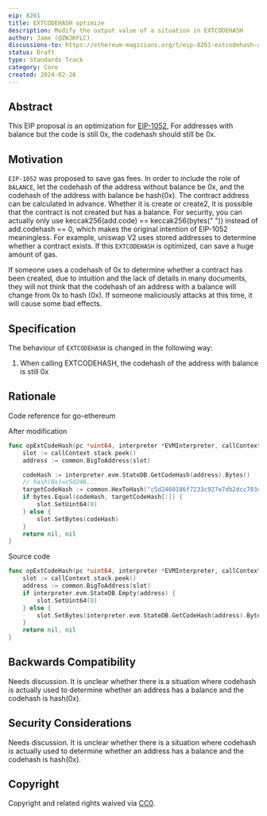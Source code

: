```yaml
---
eip: 8261
title: EXTCODEHASH optimize
description: Modify the output value of a situation in EXTCODEHASH
author: Jame (@ZWJKFLC)
discussions-to: https://ethereum-magicians.org/t/eip-8261-extcodehash-optimize/18946
status: Draft
type: Standards Track
category: Core
created: 2024-02-26
---
```




## Abstract

This EIP proposal is an optimization for [EIP-1052](./eip-1052),
For addresses with balance but the code is still 0x, the codehash should still be 0x.


## Motivation

`EIP-1052` was proposed to save gas fees.
In order to include the role of `BALANCE`, let the codehash of the address without balance be 0x, and the codehash of the address with balance be hash(0x).
The contract address can be calculated in advance. Whether it is create or create2, it is possible that the contract is not created but has a balance. For security, you can actually only use keccak256(add.code) == keccak256(bytes(" ")) instead of add.codehash == 0, which makes the original intention of EIP-1052 meaningless.
For example, uniswap V2 uses stored addresses to determine whether a contract exists. If this `EXTCODEHASH` is optimized, can save a huge amount of gas.

If someone uses a codehash of 0x to determine whether a contract has been created, due to intuition and the lack of details in many documents, they will not think that the codehash of an address with a balance will change from 0x to hash (0x). If someone maliciously attacks at this time, it will cause some bad effects.



## Specification

The behaviour of `EXTCODEHASH` is changed in the following way:

1. When calling EXTCODEHASH, the codehash of the address with balance is still 0x


## Rationale

Code reference for go-ethereum

After modification

```go
func opExtCodeHash(pc *uint64, interpreter *EVMInterpreter, callContext *callCtx) ([]byte, error) {
	slot := callContext.stack.peek()
	address := common.BigToAddress(slot)

    codeHash := interpreter.evm.StateDB.GetCodeHash(address).Bytes()
    // hash(0x)=c5d246...
    targetCodeHash := common.HexToHash("c5d2460186f7233c927e7db2dcc703c0e500b653ca82273b7bfad8045d85a470")
    if bytes.Equal(codeHash, targetCodeHash[:]) {
        slot.SetUint64(0)
    } else {
        slot.SetBytes(codeHash)
    }
	return nil, nil
}
```


Source code

```go
func opExtCodeHash(pc *uint64, interpreter *EVMInterpreter, callContext *callCtx) ([]byte, error) {
	slot := callContext.stack.peek()
	address := common.BigToAddress(slot)
	if interpreter.evm.StateDB.Empty(address) {
		slot.SetUint64(0)
	} else {
		slot.SetBytes(interpreter.evm.StateDB.GetCodeHash(address).Bytes())
	}
	return nil, nil
}
```


## Backwards Compatibility

Needs discussion.
It is unclear whether there is a situation where codehash is actually used to determine whether an address has a balance and the codehash is hash(0x).


## Security Considerations

Needs discussion.
It is unclear whether there is a situation where codehash is actually used to determine whether an address has a balance and the codehash is hash(0x).


## Copyright
Copyright and related rights waived via [CC0](../LICENSE.md).
 
